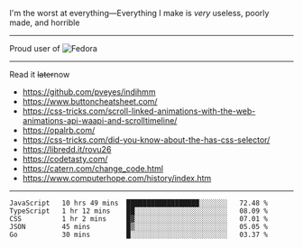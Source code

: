 I'm the worst at everything—Everything I make is *very* useless, poorly made, and horrible

___
Proud user of ![Fedora](https://img.shields.io/badge/-Fedora-white?style=flat-square&logo=fedora)

___
Read it <s>later</s>now
- https://github.com/pveyes/indihmm
- https://www.buttoncheatsheet.com/
- https://css-tricks.com/scroll-linked-animations-with-the-web-animations-api-waapi-and-scrolltimeline/
- https://opalrb.com/
- https://css-tricks.com/did-you-know-about-the-has-css-selector/
- https://libredd.it/rovu26
- https://codetasty.com/
- https://catern.com/change_code.html
- https://www.computerhope.com/history/index.htm

___
<!--START_SECTION:waka-->
```text
JavaScript   10 hrs 49 mins  ██████████████████░░░░░░░   72.48 % 
TypeScript   1 hr 12 mins    ██░░░░░░░░░░░░░░░░░░░░░░░   08.09 % 
CSS          1 hr 2 mins     █▓░░░░░░░░░░░░░░░░░░░░░░░   07.01 % 
JSON         45 mins         █▒░░░░░░░░░░░░░░░░░░░░░░░   05.05 % 
Go           30 mins         █░░░░░░░░░░░░░░░░░░░░░░░░   03.37 % 
```
<!--END_SECTION:waka-->
